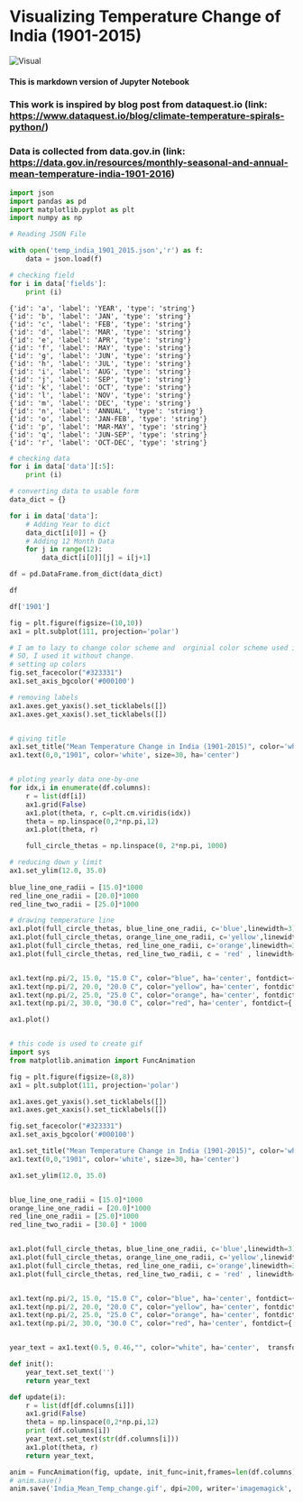 

# Visualizing Temperature Change of India (1901-2015)
![Visual](https://i.imgur.com/YpGZ5vZ.gif)

#### This is markdown version of Jupyter Notebook

### This work is inspired by blog post from dataquest.io (link: https://www.dataquest.io/blog/climate-temperature-spirals-python/)

### Data is collected from data.gov.in (link: https://data.gov.in/resources/monthly-seasonal-and-annual-mean-temperature-india-1901-2016)



```python
import json
import pandas as pd
import matplotlib.pyplot as plt
import numpy as np
```


```python
# Reading JSON File

with open('temp_india_1901_2015.json','r') as f:
    data = json.load(f)
```


```python
# checking field
for i in data['fields']:
    print (i)
```

    {'id': 'a', 'label': 'YEAR', 'type': 'string'}
    {'id': 'b', 'label': 'JAN', 'type': 'string'}
    {'id': 'c', 'label': 'FEB', 'type': 'string'}
    {'id': 'd', 'label': 'MAR', 'type': 'string'}
    {'id': 'e', 'label': 'APR', 'type': 'string'}
    {'id': 'f', 'label': 'MAY', 'type': 'string'}
    {'id': 'g', 'label': 'JUN', 'type': 'string'}
    {'id': 'h', 'label': 'JUL', 'type': 'string'}
    {'id': 'i', 'label': 'AUG', 'type': 'string'}
    {'id': 'j', 'label': 'SEP', 'type': 'string'}
    {'id': 'k', 'label': 'OCT', 'type': 'string'}
    {'id': 'l', 'label': 'NOV', 'type': 'string'}
    {'id': 'm', 'label': 'DEC', 'type': 'string'}
    {'id': 'n', 'label': 'ANNUAL', 'type': 'string'}
    {'id': 'o', 'label': 'JAN-FEB', 'type': 'string'}
    {'id': 'p', 'label': 'MAR-MAY', 'type': 'string'}
    {'id': 'q', 'label': 'JUN-SEP', 'type': 'string'}
    {'id': 'r', 'label': 'OCT-DEC', 'type': 'string'}



```python
# checking data
for i in data['data'][:5]:
    print (i)
```


```python
# converting data to usable form
data_dict = {}

for i in data['data']:
    # Adding Year to dict
    data_dict[i[0]] = {}
    # Adding 12 Month Data
    for j in range(12):
        data_dict[i[0]][j] = i[j+1]
```


```python
df = pd.DataFrame.from_dict(data_dict)
```


```python
df
```


```python
df['1901']
```


```python
fig = plt.figure(figsize=(10,10))
ax1 = plt.subplot(111, projection='polar')

# I am to lazy to change color scheme and  orginial color scheme used in blogpost is also nice. 
# SO, I used it without change. 
# setting up colors
fig.set_facecolor("#323331")
ax1.set_axis_bgcolor('#000100')

# removing labels
ax1.axes.get_yaxis().set_ticklabels([])
ax1.axes.get_xaxis().set_ticklabels([])


# giving title
ax1.set_title("Mean Temperature Change in India (1901-2015)", color='white', fontdict={'fontsize': 30})
ax1.text(0,0,"1901", color='white', size=30, ha='center')


# ploting yearly data one-by-one
for idx,i in enumerate(df.columns):
    r = list(df[i])
    ax1.grid(False)
    ax1.plot(theta, r, c=plt.cm.viridis(idx))
    theta = np.linspace(0,2*np.pi,12)
    ax1.plot(theta, r)

    full_circle_thetas = np.linspace(0, 2*np.pi, 1000)

# reducing down y limit
ax1.set_ylim(12.0, 35.0)
    
blue_line_one_radii = [15.0]*1000
red_line_one_radii = [20.0]*1000
red_line_two_radii = [25.0]*1000

# drawing temperature line
ax1.plot(full_circle_thetas, blue_line_one_radii, c='blue',linewidth=3)
ax1.plot(full_circle_thetas, orange_line_one_radii, c='yellow',linewidth=3)
ax1.plot(full_circle_thetas, red_line_one_radii, c='orange',linewidth=3)
ax1.plot(full_circle_thetas, red_line_two_radii, c = 'red' , linewidth=3)


ax1.text(np.pi/2, 15.0, "15.0 C", color="blue", ha='center', fontdict={'fontsize': 20})
ax1.text(np.pi/2, 20.0, "20.0 C", color="yellow", ha='center', fontdict={'fontsize': 20})
ax1.text(np.pi/2, 25.0, "25.0 C", color="orange", ha='center', fontdict={'fontsize': 20})
ax1.text(np.pi/2, 30.0, "30.0 C", color="red", ha='center', fontdict={'fontsize': 20})

ax1.plot()

```


```python

# this code is used to create gif
import sys
from matplotlib.animation import FuncAnimation

fig = plt.figure(figsize=(8,8))
ax1 = plt.subplot(111, projection='polar')

ax1.axes.get_yaxis().set_ticklabels([])
ax1.axes.get_xaxis().set_ticklabels([])

fig.set_facecolor("#323331")
ax1.set_axis_bgcolor('#000100')

ax1.set_title("Mean Temperature Change in India (1901-2015)", color='white', fontdict={'fontsize': 20})
ax1.text(0,0,"1901", color='white', size=30, ha='center')

ax1.set_ylim(12.0, 35.0)


blue_line_one_radii = [15.0]*1000
orange_line_one_radii = [20.0]*1000
red_line_one_radii = [25.0]*1000
red_line_two_radii = [30.0] * 1000


ax1.plot(full_circle_thetas, blue_line_one_radii, c='blue',linewidth=3)
ax1.plot(full_circle_thetas, orange_line_one_radii, c='yellow',linewidth=3)
ax1.plot(full_circle_thetas, red_line_one_radii, c='orange',linewidth=3)
ax1.plot(full_circle_thetas, red_line_two_radii, c = 'red' , linewidth=3)


ax1.text(np.pi/2, 15.0, "15.0 C", color="blue", ha='center', fontdict={'fontsize': 20})
ax1.text(np.pi/2, 20.0, "20.0 C", color="yellow", ha='center', fontdict={'fontsize': 20})
ax1.text(np.pi/2, 25.0, "25.0 C", color="orange", ha='center', fontdict={'fontsize': 20})
ax1.text(np.pi/2, 30.0, "30.0 C", color="red", ha='center', fontdict={'fontsize': 20})


year_text = ax1.text(0.5, 0.46,"", color="white", ha='center',  transform=ax1.transAxes,fontdict={'fontsize': 17})

def init():    
    year_text.set_text('')
    return year_text

def update(i):
    r = list(df[df.columns[i]])
    ax1.grid(False)
    theta = np.linspace(0,2*np.pi,12)
    print (df.columns[i])
    year_text.set_text(str(df.columns[i]))
    ax1.plot(theta, r)
    return year_text,

anim = FuncAnimation(fig, update, init_func=init,frames=len(df.columns), interval=150,blit=False)
# anim.save()
anim.save('India_Mean_Temp_change.gif', dpi=200, writer='imagemagick', savefig_kwargs={'facecolor': '#323331'})
```
